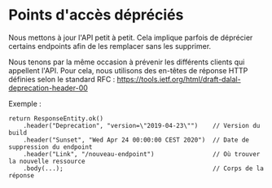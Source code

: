 # Points d'accès dépréciés

Nous mettons à jour l'API petit à petit. Cela implique parfois de déprécier
certains endpoints afin de les remplacer sans les supprimer.

Nous tenons par la même occasion à prévenir les différents clients qui
appellent l'API. Pour cela, nous utilisons des en-têtes de réponse HTTP
définies selon le standard RFC : https://tools.ietf.org/html/draft-dalal-deprecation-header-00

Exemple :

    return ResponseEntity.ok()
        .header("Deprecation", "version=\"2019-04-23\"")    // Version du build
        .header("Sunset", "Wed Apr 24 00:00:00 CEST 2020")  // Date de suppression du endpoint
        .header("Link", "/nouveau-endpoint")                // Où trouver la nouvelle ressource
        .body(...);                                         // Corps de la réponse
